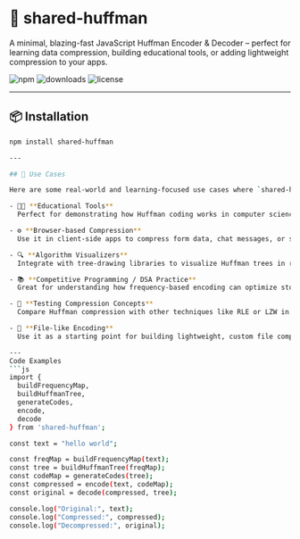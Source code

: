 # 🧠 shared-huffman

A minimal, blazing-fast JavaScript Huffman Encoder & Decoder – perfect for learning data compression, building educational tools, or adding lightweight compression to your apps.

![npm](https://img.shields.io/npm/v/shared-huffman?color=blue&style=flat-square)
![downloads](https://img.shields.io/npm/dt/shared-huffman?style=flat-square)
![license](https://img.shields.io/npm/l/shared-huffman?style=flat-square)

---

## 📦 Installation

```bash
npm install shared-huffman

---

## 🚀 Use Cases

Here are some real-world and learning-focused use cases where `shared-huffman` shines:

- 🧑‍🎓 **Educational Tools**  
  Perfect for demonstrating how Huffman coding works in computer science or data structure classes.

- ⚙️ **Browser-based Compression**  
  Use it in client-side apps to compress form data, chat messages, or short text before sending.

- 🔍 **Algorithm Visualizers**  
  Integrate with tree-drawing libraries to visualize Huffman trees in real-time.

- 📚 **Competitive Programming / DSA Practice**  
  Great for understanding how frequency-based encoding can optimize storage.

- 🧪 **Testing Compression Concepts**  
  Compare Huffman compression with other techniques like RLE or LZW in small projects.

- 📁 **File-like Encoding**  
  Use it as a starting point for building lightweight, custom file compressors.

---
Code Examples
```js
import {
  buildFrequencyMap,
  buildHuffmanTree,
  generateCodes,
  encode,
  decode
} from 'shared-huffman';

const text = "hello world";

const freqMap = buildFrequencyMap(text);
const tree = buildHuffmanTree(freqMap);
const codeMap = generateCodes(tree);
const compressed = encode(text, codeMap);
const original = decode(compressed, tree);

console.log("Original:", text);
console.log("Compressed:", compressed);
console.log("Decompressed:", original);